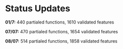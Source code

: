 # Status Updates
__01/7:__ 440 partialed functions, 1610 validated features

__07/07:__ 470 partialed functions, 1654 validated features

__08/07:__ 514 partialed functions, 1858 validated features
